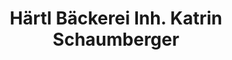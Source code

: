 ---
title: "Härtl Bäckerei Inh. Katrin Schaumberger"
url: /wiesau/haertl-baeckerei-inh-katrin-schaumberger/
shop: Bäckerei
---